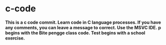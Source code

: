 # c-code
**This is a c code commit.
Learn code in C language processes.
If you have any comments, you can leave a message to correct.
Use the MSVC IDE.
p begins with the Bite pengge class code.
Test begins with a school exercise.**
